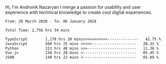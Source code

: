Hi, I'm Andronik Nazaryan
I merge a passion for usability and user experience with technical knowledge to create cool digital experiences.


<!--START_SECTION:waka-->

```txt
From: 28 March 2020 - To: 06 January 2024

Total Time: 2,756 hrs 34 mins

TypeScript        1,178 hrs 20 mins>>>>>>>>>>>--------------   42.75 %
JavaScript        560 hrs 25 mins >>>>>--------------------   20.33 %
Python            313 hrs 48 mins >>>----------------------   11.38 %
Vue.js            150 hrs 20 mins >------------------------   05.45 %
JSON              140 hrs 22 mins >------------------------   05.09 %
```

<!--END_SECTION:waka-->
